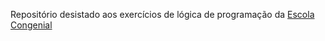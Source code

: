 Repositório desistado aos exercícios de lógica de programação da [Escola Congenial](https://app.congenial.com.br/)
